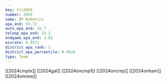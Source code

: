 ```yaml
---
key: frc2056
number: 2056
name: OP Robotics
epa_end: 53.72
auto_epa_end: 16.7
teleop_epa_end: 33.2
endgame_epa_end: 3.82
winrate: 0.9571
district_epa_rank: 1
district_epa_percentile: 0.9926
type: Team
---
```

[[2024cmptx]]
[[2024gal]]
[[2024oncmp1]]
[[2024oncmp]]
[[2024onham]]
[[2024onnew]]
